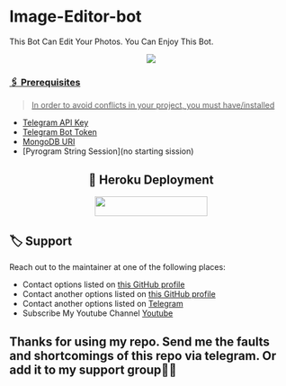 # Image-Editor-bot
This Bot Can Edit Your Photos.  You Can Enjoy This Bot. 


<p align="center"><a href="https://github.com/RishBropromax/Image-Editor-bot"><img src="https://telegra.ph/file/ee326cb991140237b17c8.png"</a></p>

### 🖇 Prerequisites

> In order to avoid conflicts in your project, you must have/installed

- [Telegram API Key](https://my.telegram.org)
- [Telegram Bot Token](https://t.me/botfather)
- [MongoDB URI](https://mongodb.com)
- [Pyrogram String Session](no starting sission)

<h2 align="center">  🚀 Heroku Deployment </h2>
<p align="center"><a href="https://heroku.com/deploy?template=https://github.com/RishBropromax/Image-Editor-bot"> <img src="https://img.shields.io/badge/Deploy%20To%20Heroku-black?style=for-the-badge&logo=heroku" width="200" height="35.45"/></a></p>

 ## 🏷 Support

Reach out to the maintainer at one of the following places:

- Contact options listed on [this GitHub profile](https://github.com/RishBropromax)
- Contact another options listed on [this GitHub profile](https://github.com/ImRishmika)
- Contact another options listed on [Telegram](https://t.me/ImRishmika)<br>
- Subscribe My Youtube Channel [Youtube](https://www.youtube.com/channel/UCTIprdrvIiMjFdFwJgnmTUg)

 <h2>Thanks for using my repo. Send me the faults and shortcomings of this repo via telegram. Or add it to my support group👊👊
